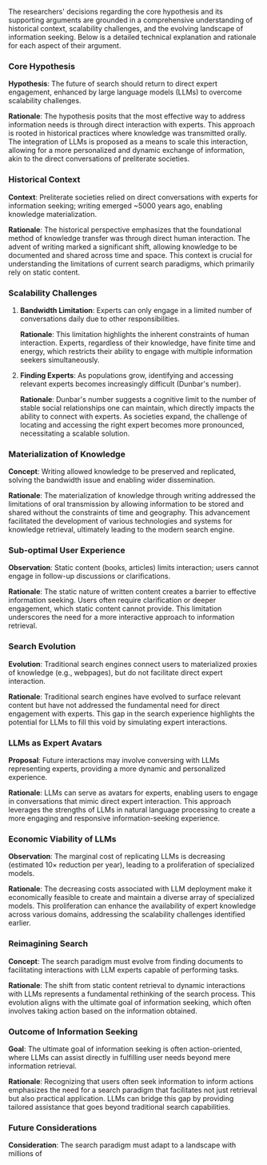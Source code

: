 The researchers' decisions regarding the core hypothesis and its supporting arguments are grounded in a comprehensive understanding of historical context, scalability challenges, and the evolving landscape of information seeking. Below is a detailed technical explanation and rationale for each aspect of their argument.

### Core Hypothesis
**Hypothesis**: The future of search should return to direct expert engagement, enhanced by large language models (LLMs) to overcome scalability challenges.

**Rationale**: The hypothesis posits that the most effective way to address information needs is through direct interaction with experts. This approach is rooted in historical practices where knowledge was transmitted orally. The integration of LLMs is proposed as a means to scale this interaction, allowing for a more personalized and dynamic exchange of information, akin to the direct conversations of preliterate societies.

### Historical Context
**Context**: Preliterate societies relied on direct conversations with experts for information seeking; writing emerged ~5000 years ago, enabling knowledge materialization.

**Rationale**: The historical perspective emphasizes that the foundational method of knowledge transfer was through direct human interaction. The advent of writing marked a significant shift, allowing knowledge to be documented and shared across time and space. This context is crucial for understanding the limitations of current search paradigms, which primarily rely on static content.

### Scalability Challenges
1. **Bandwidth Limitation**: Experts can only engage in a limited number of conversations daily due to other responsibilities.
   
   **Rationale**: This limitation highlights the inherent constraints of human interaction. Experts, regardless of their knowledge, have finite time and energy, which restricts their ability to engage with multiple information seekers simultaneously.

2. **Finding Experts**: As populations grow, identifying and accessing relevant experts becomes increasingly difficult (Dunbar's number).

   **Rationale**: Dunbar's number suggests a cognitive limit to the number of stable social relationships one can maintain, which directly impacts the ability to connect with experts. As societies expand, the challenge of locating and accessing the right expert becomes more pronounced, necessitating a scalable solution.

### Materialization of Knowledge
**Concept**: Writing allowed knowledge to be preserved and replicated, solving the bandwidth issue and enabling wider dissemination.

**Rationale**: The materialization of knowledge through writing addressed the limitations of oral transmission by allowing information to be stored and shared without the constraints of time and geography. This advancement facilitated the development of various technologies and systems for knowledge retrieval, ultimately leading to the modern search engine.

### Sub-optimal User Experience
**Observation**: Static content (books, articles) limits interaction; users cannot engage in follow-up discussions or clarifications.

**Rationale**: The static nature of written content creates a barrier to effective information seeking. Users often require clarification or deeper engagement, which static content cannot provide. This limitation underscores the need for a more interactive approach to information retrieval.

### Search Evolution
**Evolution**: Traditional search engines connect users to materialized proxies of knowledge (e.g., webpages), but do not facilitate direct expert interaction.

**Rationale**: Traditional search engines have evolved to surface relevant content but have not addressed the fundamental need for direct engagement with experts. This gap in the search experience highlights the potential for LLMs to fill this void by simulating expert interactions.

### LLMs as Expert Avatars
**Proposal**: Future interactions may involve conversing with LLMs representing experts, providing a more dynamic and personalized experience.

**Rationale**: LLMs can serve as avatars for experts, enabling users to engage in conversations that mimic direct expert interaction. This approach leverages the strengths of LLMs in natural language processing to create a more engaging and responsive information-seeking experience.

### Economic Viability of LLMs
**Observation**: The marginal cost of replicating LLMs is decreasing (estimated 10× reduction per year), leading to a proliferation of specialized models.

**Rationale**: The decreasing costs associated with LLM deployment make it economically feasible to create and maintain a diverse array of specialized models. This proliferation can enhance the availability of expert knowledge across various domains, addressing the scalability challenges identified earlier.

### Reimagining Search
**Concept**: The search paradigm must evolve from finding documents to facilitating interactions with LLM experts capable of performing tasks.

**Rationale**: The shift from static content retrieval to dynamic interactions with LLMs represents a fundamental rethinking of the search process. This evolution aligns with the ultimate goal of information seeking, which often involves taking action based on the information obtained.

### Outcome of Information Seeking
**Goal**: The ultimate goal of information seeking is often action-oriented, where LLMs can assist directly in fulfilling user needs beyond mere information retrieval.

**Rationale**: Recognizing that users often seek information to inform actions emphasizes the need for a search paradigm that facilitates not just retrieval but also practical application. LLMs can bridge this gap by providing tailored assistance that goes beyond traditional search capabilities.

### Future Considerations
**Consideration**: The search paradigm must adapt to a landscape with millions of